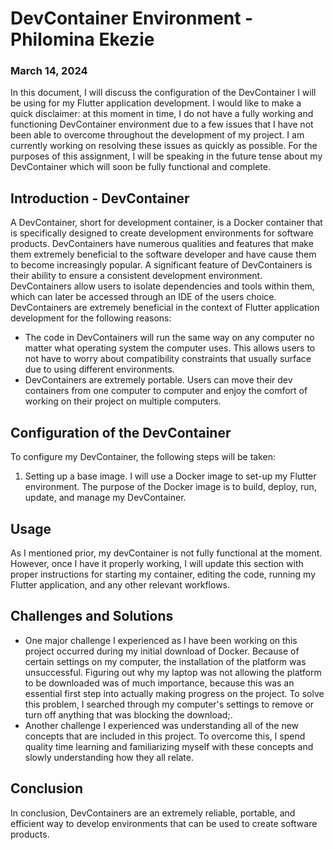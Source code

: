 # DevContainer Environment - Philomina Ekezie
### March 14, 2024 

In this document, I will discuss the configuration of the DevContainer I will be using for my Flutter application development.
I would like to make a quick disclaimer: at this moment in time, I do not have a fully working and functioning DevContainer environment due to a few issues that I have not been able to overcome throughout the development of my project. I am currently working on resolving these issues as quickly as possible. For the purposes of this assignment, I will be speaking in the future tense about my DevContainer which will soon be fully functional and complete.

## Introduction - DevContainer
A DevContainer, short for development container, is a Docker container that is specifically designed to create development environments for software products. DevContainers have numerous qualities and features that make them extremely beneficial to the software developer and have cause them to become increasingly popular.
A significant feature of DevContainers is their ability to ensure a consistent development environment. DevContainers allow users to isolate dependencies and tools within them, which can later be accessed through an IDE of the users choice. DevContainers are extremely beneficial in the context of Flutter application development for the following reasons:
- The code in DevContainers will run the same way on any computer no matter what operating system the computer uses. This allows users to not have to worry about compatibility constraints that usually surface due to using different environments.
- DevContainers are extremely portable. Users can move their dev containers from one computer to computer and enjoy the comfort of working on their project on multiple computers.

## Configuration of the DevContainer
To configure my DevContainer, the following steps will be taken:
1) Setting up a base image. I will use a Docker image to set-up my Flutter environment. The purpose of the Docker image is to build, deploy, run, update, and manage my DevContainer.


## Usage
As I mentioned prior, my devContainer is not fully functional at the moment. However, once I have it properly working, I will update this section with proper instructions for starting my container, editing the code, running my Flutter application, and any other relevant workflows.

## Challenges and Solutions
- One major challenge I experienced as I have been working on this project occurred during my initial download of Docker. Because of certain settings on my computer, the installation of the platform was unsuccessful. Figuring out why my laptop was not allowing the platform to be downloaded was of much importance, because this was an essential first step into actually making progress on the project. To solve this problem, I searched through my computer's settings to remove or turn off anything that was blocking the download;.
- Another challenge I experienced was understanding all of the new concepts that are included in this project. To overcome this, I spend quality time learning and familiarizing myself with these concepts and slowly understanding how they all relate.

## Conclusion

In conclusion, DevContainers are an extremely reliable, portable, and efficient way to develop environments that can be used to create software products.
